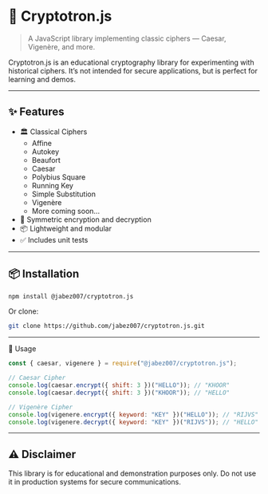# 🔐 Cryptotron.js

> A JavaScript library implementing classic ciphers — Caesar, Vigenère, and more.

Cryptotron.js is an educational cryptography library for experimenting with historical ciphers.
It’s not intended for secure applications, but is perfect for learning and demos.

---

## ✨ Features

- 🏛️ Classical Ciphers
  - Affine
  - Autokey
  - Beaufort
  - Caesar
  - Polybius Square
  - Running Key
  - Simple Substitution
  - Vigenère
  - More coming soon...
- 🔁 Symmetric encryption and decryption
- 📦 Lightweight and modular
- ✅ Includes unit tests

---

## 📦 Installation

```bash
npm install @jabez007/cryptotron.js
```

Or clone:

```bash
git clone https://github.com/jabez007/cryptotron.js.git
```

---

🚀 Usage

```js
const { caesar, vigenere } = require("@jabez007/cryptotron.js");

// Caesar Cipher
console.log(caesar.encrypt({ shift: 3 })("HELLO")); // "KHOOR"
console.log(caesar.decrypt({ shift: 3 })("KHOOR")); // "HELLO"

// Vigenère Cipher
console.log(vigenere.encrypt({ keyword: "KEY" })("HELLO")); // "RIJVS"
console.log(vigenere.decrypt({ keyword: "KEY" })("RIJVS")); // "HELLO"
```

---

## ⚠️ Disclaimer

This library is for educational and demonstration purposes only.
Do not use it in production systems for secure communications.
